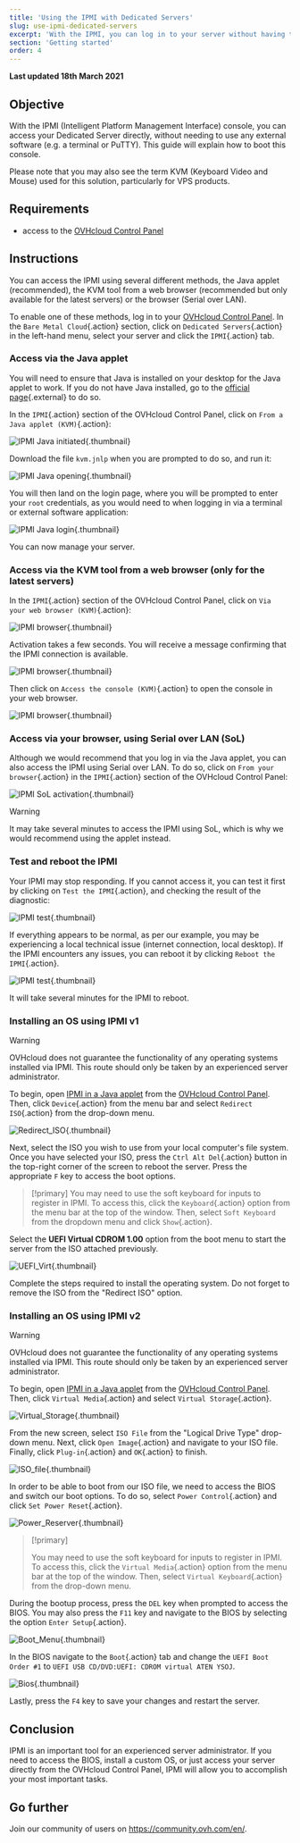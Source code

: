```yaml
---
title: 'Using the IPMI with Dedicated Servers'
slug: use-ipmi-dedicated-servers
excerpt: 'With the IPMI, you can log in to your server without having to use any external software.'
section: 'Getting started'
order: 4
---
```


**Last updated 18th March 2021**

## Objective

With the IPMI (Intelligent Platform Management Interface) console, you can access your Dedicated Server directly, without needing to use any external software (e.g. a terminal or PuTTY). This guide will explain how to boot this console.

Please note that you may also see the term KVM (Keyboard Video and Mouse) used for this solution, particularly for VPS products.

## Requirements

- access to the [OVHcloud Control Panel](https://www.ovh.com/auth/?action=gotomanager&from=https://www.ovh.co.uk/&ovhSubsidiary=GB)

## Instructions

You can access the IPMI using several different methods, the Java applet (recommended), the KVM tool from a web browser (recommended but only available for the latest servers) or the browser (Serial over LAN).

To enable one of these methods, log in to your [OVHcloud Control Panel](https://www.ovh.com/auth/?action=gotomanager&from=https://www.ovh.co.uk/&ovhSubsidiary=GB). In the `Bare Metal Cloud`{.action} section, click on `Dedicated Servers`{.action} in the left-hand menu, select your server and click the `IPMI`{.action} tab.

### Access via the Java applet <a name="applet-java"></a>

You will need to ensure that Java is installed on your desktop for the Java applet to work. If you do not have Java installed, go to the [official page](https://www.java.com/en/download/){.external} to do so.

In the `IPMI`{.action} section of the OVHcloud Control Panel, click on `From a Java applet (KVM)`{.action}:

![IPMI Java initiated](images/java_ipmi_initiate_2022.png){.thumbnail}

Download the file `kvm.jnlp` when you are prompted to do so, and run it:

![IPMI Java opening](images/java_ipmi_activation.png){.thumbnail}

You will then land on the login page, where you will be prompted to enter your `root` credentials, as you would need to when logging in via a terminal or external software application:

![IPMI Java login](images/java_ipmi_login.png){.thumbnail}

You can now manage your server.

### Access via the KVM tool from a web browser (only for the latest servers)

In the `IPMI`{.action} section of the OVHcloud Control Panel, click on `Via your web browser (KVM)`{.action}:

![IPMI browser](images/KVM-web-browser01.png){.thumbnail}

Activation takes a few seconds. You will receive a message confirming that the IPMI connection is available.

![IPMI browser](images/KVM-web-browser02.png){.thumbnail}

Then click on `Access the console (KVM)`{.action} to open the console in your web browser.

![IPMI browser](images/KVM-web-browser03b.png){.thumbnail}

### Access via your browser, using Serial over LAN (SoL)

Although we would recommend that you log in via the Java applet, you can also access the IPMI using Serial over LAN. To do so, click on `From your browser`{.action} in the `IPMI`{.action} section of the OVHcloud Control Panel:

![IPMI SoL activation](images/sol_ipmi_activation_2022.png){.thumbnail}

> [!warning]
>
> It may take several minutes to access the IPMI using SoL, which is why we would recommend using the applet instead.
>

### Test and reboot the IPMI

Your IPMI may stop responding. If you cannot access it, you can test it first by clicking on `Test the IPMI`{.action}, and checking the result of the diagnostic:

![IPMI test](images/ipmi_test_2022.png){.thumbnail}

If everything appears to be normal, as per our example, you may be experiencing a local technical issue (internet connection, local desktop). If the IPMI encounters any issues, you can reboot it by clicking `Reboot the IPMI`{.action}.

![IPMI test](images/ipmi_reboot_2022.png){.thumbnail}

It will take several minutes for the IPMI to reboot.

### Installing an OS using IPMI v1

> [!warning]
> OVHcloud does not guarantee the functionality of any operating systems installed via IPMI. This route should only be taken by an experienced server administrator.
>

To begin, open [IPMI in a Java applet](./#applet-java) from the [OVHcloud Control Panel](https://www.ovh.com/auth/?action=gotomanager&from=https://www.ovh.co.uk/&ovhSubsidiary=GB). Then, click `Device`{.action} from the menu bar and select `Redirect ISO`{.action} from the drop-down menu.

![Redirect_ISO](images/RedirectISO.jpg){.thumbnail}

Next, select the ISO you wish to use from your local computer's file system. Once you have selected your ISO, press the `Ctrl Alt Del`{.action} button in the top-right corner of the screen to reboot the server. Press the appropriate `F` key to access the boot options.

> [!primary]
> You may need to use the soft keyboard for inputs to register in IPMI. To access this, click the `Keyboard`{.action} option from the menu bar at the top of the window. Then, select `Soft Keyboard` from the dropdown menu and click `Show`{.action}.
>

Select the **UEFI Virtual CDROM 1.00** option from the boot menu to start the server from the ISO attached previously.

![UEFI_Virt](images/UEFIVirt.jpg){.thumbnail}

Complete the steps required to install the operating system. Do not forget to remove the ISO from the "Redirect ISO" option.

### Installing an OS using IPMI v2

> [!warning]
> OVHcloud does not guarantee the functionality of any operating systems installed via IPMI. This route should only be taken by an experienced server administrator.
>

To begin, open [IPMI in a Java applet](./#applet-java) from the [OVHcloud Control Panel](https://www.ovh.com/auth/?action=gotomanager&from=https://www.ovh.co.uk/&ovhSubsidiary=GB). Then, click `Virtual Media`{.action} and select `Virtual Storage`{.action}.

![Virtual_Storage](images/virtual_storage.png){.thumbnail}

From the new screen, select `ISO File` from the "Logical Drive Type" drop-down menu. Next, click `Open Image`{.action} and navigate to your ISO file. Finally, click `Plug-in`{.action} and `OK`{.action} to finish.

![ISO_file](images/iso_file.png){.thumbnail}

In order to be able to boot from our ISO file, we need to access the BIOS and switch our boot options. To do so, select `Power Control`{.action} and click `Set Power Reset`{.action}.

![Power_Reserver](images/power_reset.png){.thumbnail}

> [!primary]
>
> You may need to use the soft keyboard for inputs to register in IPMI. To access this, click the `Virtual Media`{.action} option from the menu bar at the top of the window. Then, select `Virtual Keyboard`{.action} from the drop-down menu.
>

During the bootup process, press the `DEL` key when prompted to access the BIOS. You may also press the `F11` key and navigate to the BIOS by selecting the option `Enter Setup`{.action}.

![Boot_Menu](images/boot_menu.png){.thumbnail}

In the BIOS navigate to the `Boot`{.action} tab and change the `UEFI Boot Order #1` to `UEFI USB CD/DVD:UEFI: CDROM virtual ATEN YSOJ`.

![Bios](images/bios.png){.thumbnail}

Lastly, press the `F4` key to save your changes and restart the server.

## Conclusion

IPMI is an important tool for an experienced server administrator. If you need to access the BIOS, install a custom OS, or just access your server directly from the OVHcloud Control Panel, IPMI will allow you to accomplish your most important tasks.

## Go further

Join our community of users on <https://community.ovh.com/en/>.
